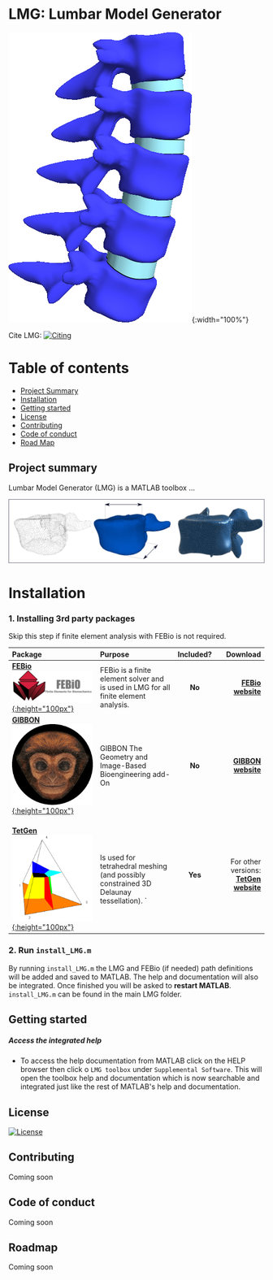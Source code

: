# LMG: Lumbar Model Generator

![LMG_logo](docs/img/logos/logo.png){:width="100%"}     

Cite LMG:  [![Citing](https://zenodo.org/badge/DOI/10.5281/zenodo.44404.svg)](https://doi.org/10.5281/zenodo.44404)  

# Table of contents
- [Project Summary](#Summary)  
- [Installation](#Installation)  
- [Getting started](#Start)  
- [License](#License)  
- [Contributing](#Contributing)  
- [Code of conduct](#CodeOfConduct)  
- [Road Map](#RoadMap)  

## Project summary <a name="Summary"></a>
Lumbar Model Generator (LMG) is a MATLAB toolbox ...

![](docs/img/overview.png)

# Installation <a name="Installation"></a>  
### 1. Installing 3rd party packages
Skip this step if finite element analysis with FEBio is not required.

| Package | Purpose | Included? | Download |
|:--|:--|:--:|--:|
|[__FEBio__](https://febio.org) <br/> [![FEBio](docs/img/logos/febioLogo.png){:height="100px"}](https://febio.org)|FEBio is a finite element solver and is used in LMG for all finite element analysis. |__No__|[__FEBio website__](https://febio.org) |
|[__GIBBON__](https://gibboncode.org) <br/> [![GIBBON](docs/img/logos/gibbonlogo.png){:height="100px"}](https://gibboncode.org)|GIBBON The Geometry and Image-Based Bioengineering add-On |__No__|[__GIBBON website__](https://gibboncode.org) |
|<br/> [__TetGen__]() <br/> [![tetGen](docs/img/logos/tetgenLogo.gif){:height="100px"}](http://wias-berlin.de/software/tetgen/)| <br/> Is used for tetrahedral meshing (and possibly constrained 3D Delaunay tessellation). `|__Yes__| For other versions: [__TetGen website__](http://wias-berlin.de/software/tetgen/)|

### 2. Run `install_LMG.m`
By running `install_LMG.m` the LMG and FEBio (if needed) path definitions will be added and saved to MATLAB. The help and documentation will also be integrated. Once finished you will be asked to __restart MATLAB__. `install_LMG.m` can be found in the main LMG folder.

## Getting started <a name="Start"></a>

##### Access the integrated help
* To access the help documentation from MATLAB click on the HELP browser then click o `LMG toolbox` under `Supplemental Software`. This will open the toolbox help and documentation which is now searchable and integrated just like the rest of MATLAB's help and documentation.  

## License <a name="License"></a>
[![License](https://img.shields.io/badge/License-BSD%203--Clause-green.svg)](https://github.com/CELavecchia/LMG/blob/master/LICENSE)

## Contributing <a name="Contributing"></a>
Coming soon

## Code of conduct <a name="CodeOfConduct"></a>
Coming soon

## Roadmap <a name="RoadMap"></a>
Coming soon
